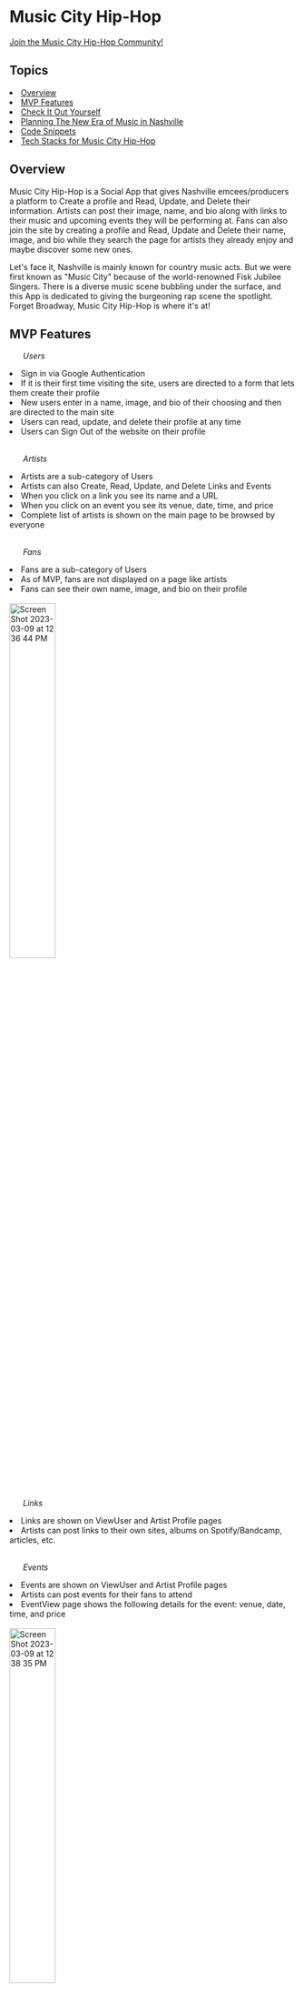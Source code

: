 <h1><strong>Music City Hip-Hop</strong></h1>

<a href="https://music-city-hip-hop-c4.netlify.app/">Join the Music City Hip-Hop Community!</a>

<h2>Topics</h2>
<li><a href="#overview">Overview</a></li>
<li><a href="#mvpfeatures">MVP Features</a></li>
<li><a href="#checkitout">Check It Out Yourself</a></li>
<li><a href="#planning">Planning The New Era of Music in Nashville</a></li>
<li><a href="#snippets">Code Snippets</a></li>
<li><a href="#techstacks">Tech Stacks for Music City Hip-Hop</a></li>

<h2><a id="overview">Overview</a></h2>
<p>Music City Hip-Hop is a Social App that gives Nashville emcees/producers a platform to Create a profile and Read, Update, and Delete their information.  Artists can post their image, name, and bio along with links to their music and upcoming events they will be performing at.  Fans can also join the site by creating a profile and Read, Update and Delete their name, image, and bio while they search the page for artists they already enjoy and maybe discover some new ones.</p>

<p>Let's face it, Nashville is mainly known for country music acts.  But we were first known as "Music City" because of the world-renowned Fisk Jubilee Singers.  There is a diverse music scene bubbling under the surface, and this App is dedicated to giving the burgeoning rap scene the spotlight.  Forget Broadway, Music City Hip-Hop is where it's at!</p>

<h2><a id="mvpfeatures">MVP Features</a></h2>
<ul><em>Users</em></ul>
<li>Sign in via Google Authentication</li>
<li>If it is their first time visiting the site, users are directed to a form that lets them create their profile</li>
<li>New users enter in a name, image, and bio of their choosing and then are directed to the main site</li>
<li>Users can read, update, and delete their profile at any time</li>
<li>Users can Sign Out of the website on their profile</li>
<br>

<ul><em>Artists</em></ul>
<li>Artists are a sub-category of Users</li>
<li>Artists can also Create, Read, Update, and Delete Links and Events</li>
<li>When you click on a link you see its name and a URL</li>
<li>When you click on an event you see its venue, date, time, and price</li> 
<li>Complete list of artists is shown on the main page to be browsed by everyone</li>
<br>

<ul><em>Fans</em></ul>
<li>Fans are a sub-category of Users</li>
<li>As of MVP, fans are not displayed on a page like artists</li>
<li>Fans can see their own name, image, and bio on their profile</li>
<br>

<img width="40%" alt="Screen Shot 2023-03-09 at 12 36 44 PM" src="https://user-images.githubusercontent.com/113273122/224122933-0a723301-5a38-4428-8be9-49eb8255854f.png">

<ul><em>Links</em></ul>
<li>Links are shown on ViewUser and Artist Profile pages</li>
<li>Artists can post links to their own sites, albums on Spotify/Bandcamp, articles, etc.</li>
<br>

<ul><em>Events</em></ul>
<li>Events are shown on ViewUser and Artist Profile pages</li>
<li>Artists can post events for their fans to attend</li>
<li>EventView page shows the following details for the event: venue, date, time, and price</li>
<br>

<img width="40%" alt="Screen Shot 2023-03-09 at 12 38 35 PM" src="https://user-images.githubusercontent.com/113273122/224123269-c947f348-461e-4662-bf76-8a67485d15c7.png">

<ul><em>Search Bar</em></ul>

<li>The Search Bar in the Navigation Bar allows the User to search for Artists by Artist Name</li>
<li>Any Artists that meet the search criteria are shown in the Search Query page, and can be navigated to by clicking the View Button</li>
<br>

<img width="40%" alt="Screen Shot 2023-03-09 at 1 56 38 PM" src="https://user-images.githubusercontent.com/113273122/224139732-816715ec-3dca-48a4-8955-ac0b7e627552.png">

<ul><em>Profile</em></ul>
<li>Users can Read, Update, and Delete their Profile on this page</li
<li>Fan Profile displays their name, image, and bio</li>
<li>Artist Profile displays name, image, bio, links, and events</li>
<li>Artists can Create, Read, Update, and Delete links on Profile</li>
<li>Artists can Create, Read, Update, and Delete Events on Profile</li>
<br>

<img width="20%" alt="Screen Shot 2023-03-09 at 2 07 26 PM" src="https://user-images.githubusercontent.com/113273122/224142639-b45187ed-5a2f-4e95-890a-02185188cd3a.png">

<h2><a id="checkitout">Check It Out Yourself</a></h2>
Music City Hip-Hop has been deployed on Netlify, and can be viewed <a href="https://music-city-hip-hop-c4.netlify.app">here</a>.
<br>

<h2><a id="planning">Planning</a></h2>
ERD for MCHH MVP
<br>

<img width="50%" alt="Screen Shot 2023-03-09 at 2 23 39 PM" src="https://user-images.githubusercontent.com/113273122/224146957-a60164e2-33cf-40e4-bba4-b8a2a98459e8.png">

Wireframe for MCHH MVP
<br>

<img width="40%" alt="Screen Shot 2023-03-09 at 2 26 55 PM" src="https://user-images.githubusercontent.com/113273122/224147810-84ad8527-693b-4638-90ee-0caa64ee1666.png">

Click <a href="https://dbdiagram.io/d/63eae5b6296d97641d80aaa6">here</a> to check out my ERD on dbdiagram

Click <a href="https://www.figma.com/file/DyMq7NLL0ZbMvPpH8B6nOl/Music-City-Hip-Hop?node-id=0-1&t=sw5uU1Ns89NTVagC-0">here</a> to check out my Wireframes on Figma

Link to Github tickets for Get Shit Done - MVP

<h2><a id="snippets">Code Snippets</a></h2>
Dynamic Search Page


Merged Data API Calls


<h2><a id="techstacks">Tech Stacks</a></h2>
React nextjs Firebase CSS3 HTML5 Bootstrap Figma
Contributors
Eric Frey
